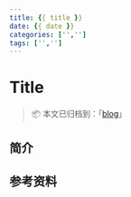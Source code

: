 ```yaml
---
title: {{ title }}
date: {{ date }}
categories: ['','']
tags: ['','']
---
```


# Title

> 📦 本文已归档到：「[blog](https://github.com/ichunhui/ichunhui.github.io)」

<!-- TOC depthFrom:2 depthTo:3 -->

<!-- /TOC -->

## 简介

## 参考资料
